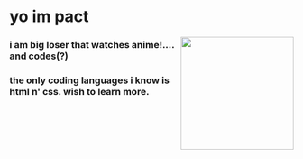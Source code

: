 # yo im pact

<img height="200" align="right" src="https://i.redd.it/iv2kqm8pvjs01.jpg" />

### i am big loser that watches anime!.... and codes(?)  
  
### the only coding languages i know is html n' css. wish to learn more.  
  
### 